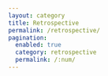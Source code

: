 ```yaml
---
layout: category
title: Retrospective
permalink: /retrospective/
pagination:
  enabled: true
  category: retrospective
  permalink: /:num/
---
```

